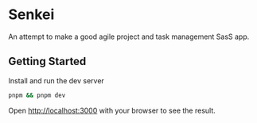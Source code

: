 # Senkei

An attempt to make a good agile project and task management SasS app.

## Getting Started

Install and run the dev server

```bash
pnpm && pnpm dev
```

Open [http://localhost:3000](http://localhost:3000) with your browser to see the result.

